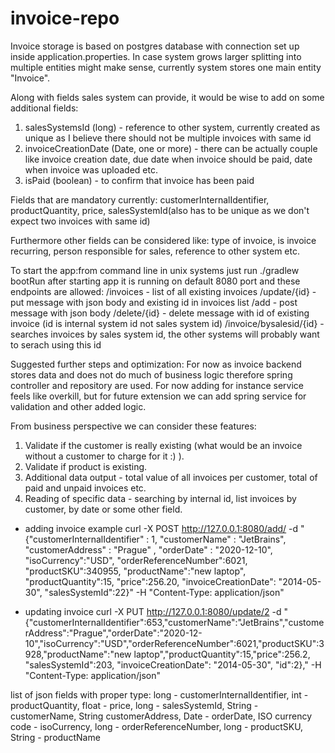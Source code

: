 # invoice-repo

Invoice storage is based on postgres database with connection set up inside application.properties.
In case system grows larger splitting into multiple entities might make sense, currently system stores one main entity "Invoice". 

Along with fields sales system can provide, it would be wise to add on some additional fields:

1. salesSystemsId (long) - reference to other system, currently created as unique as I believe there should not be multiple invoices with same id
2. invoiceCreationDate (Date, one or more) - there can be actually couple like invoice creation date, due date when invoice should be paid, date when invoice was uploaded etc.
3. isPaid (boolean) - to confirm that invoice has been paid

Fields that are mandatory currently:
customerInternalIdentifier, productQuantity, price, salesSystemId(also has to be unique as we don't expect two invoices with same id)

Furthermore other fields can be considered like: type of invoice, is invoice recurring, person responsible for sales, reference to other system etc.

To start the app:from command line in unix systems just run ./gradlew bootRun after starting app it is running on default 8080 port and these endpoints are allowed:
/invoices - list of all existing invoices
/update/{id} - put message with json body and existing id in invoices list
/add - post message with json body
/delete/{id} - delete message with id of existing invoice (id is internal system id not sales system id)
/invoice/bysalesid/{id} - searches invoices by sales system id, the other systems will probably want to serach using this id

Suggested further steps and optimization: For now as invoice backend stores data and does not do much of business logic therefore spring controller and repository are used. For now adding for instance service feels like overkill, but for future extension we can add spring service for validation and other added logic.


From business perspective we can consider these features: 
1. Validate if the customer is really existing (what would be an invoice without a customer to charge for it :) ). 
2. Validate if product is existing.
3. Additional data output - total value of all invoices per customer, total of paid and unpaid invoices etc.
4. Reading of specific data - searching by internal id, list invoices by customer, by date or some other field. 

* adding invoice example
curl -X POST http://127.0.0.1:8080/add/ -d "{\"customerInternalIdentifier\" : 1, \"customerName\" : \"JetBrains\", \"customerAddress\" : \"Prague\" , \"orderDate\" : \"2020-12-10\", \"isoCurrency\":\"USD\", \"orderReferenceNumber\":6021, \"productSKU\":340955, \"productName\":\"new laptop\", \"productQuantity\":15, \"price\":256.20, \"invoiceCreationDate\": \"2014-05-30\", \"salesSystemId\":22}" -H "Content-Type: application/json"

* updating invoice
curl -X PUT http://127.0.0.1:8080/update/2 -d "{\"customerInternalIdentifier\":653,\"customerName\":\"JetBrains\",\"customerAddress\":\"Prague\",\"orderDate\":\"2020-12-10\",\"isoCurrency\":\"USD\",\"orderReferenceNumber\":6021,\"productSKU\":3928,\"productName\":\"new laptop\",\"productQuantity\":15,\"price\":256.2, \"salesSystemId\":203, \"invoiceCreationDate\": \"2014-05-30\", \"id\":2}," -H "Content-Type: application/json"


list of json fields with proper type:
long - customerInternalIdentifier, int - productQuantity, float - price, long - salesSystemId, 
String - customerName, String customerAddress, Date - orderDate, ISO currency code - isoCurrency, 
long - orderReferenceNumber, long - productSKU, String - productName